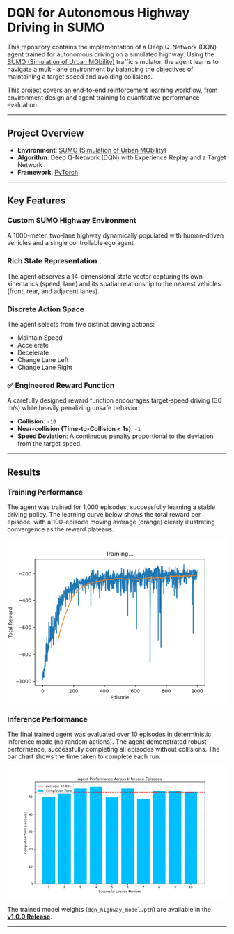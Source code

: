 # DQN for Autonomous Highway Driving in SUMO

This repository contains the implementation of a Deep Q-Network (DQN) agent trained for autonomous driving on a simulated highway. Using the [SUMO (Simulation of Urban MObility)](https://www.eclipse.org/sumo/) traffic simulator, the agent learns to navigate a multi-lane environment by balancing the objectives of maintaining a target speed and avoiding collisions.

This project covers an end-to-end reinforcement learning workflow, from environment design and agent training to quantitative performance evaluation.

---

## Project Overview

- **Environment**: [SUMO (Simulation of Urban MObility)](https://www.eclipse.org/sumo/)
- **Algorithm**: Deep Q-Network (DQN) with Experience Replay and a Target Network
- **Framework**: [PyTorch](https://pytorch.org/)

---

## Key Features

### Custom SUMO Highway Environment
A 1000-meter, two-lane highway dynamically populated with human-driven vehicles and a single controllable ego agent.

### Rich State Representation
The agent observes a 14-dimensional state vector capturing its own kinematics (speed, lane) and its spatial relationship to the nearest vehicles (front, rear, and adjacent lanes).

### Discrete Action Space
The agent selects from five distinct driving actions:
- Maintain Speed
- Accelerate
- Decelerate
- Change Lane Left
- Change Lane Right

### ✅ Engineered Reward Function
A carefully designed reward function encourages target-speed driving (30 m/s) while heavily penalizing unsafe behavior:

- **Collision**: `-10`
- **Near-collision (Time-to-Collision < 1s)**: `-1`
- **Speed Deviation**: A continuous penalty proportional to the deviation from the target speed.

---

## Results

### Training Performance
The agent was trained for 1,000 episodes, successfully learning a stable driving policy. The learning curve below shows the total reward per episode, with a 100-episode moving average (orange) clearly illustrating convergence as the reward plateaus.

![Training Rewards Plot](training_rewards_plot.png)

### Inference Performance
The final trained agent was evaluated over 10 episodes in deterministic inference mode (no random actions). The agent demonstrated robust performance, successfully completing all episodes without collisions. The bar chart shows the time taken to complete each run.

![Inference Performance Plot](inference_performance.png)

The trained model weights (`dqn_highway_model.pth`) are available in the **[v1.0.0 Release](https://github.com/AymaneHassini/sumo-dqn-highway-driving/releases/tag/v1.0.0)**.

---



